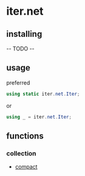 # iter.net

## installing

-- TODO --

## usage

preferred

```csharp
using static iter.net.Iter;
```

or

```csharp
using _ = iter.net.Iter;
```

## functions

### collection
- [compact](compact)
